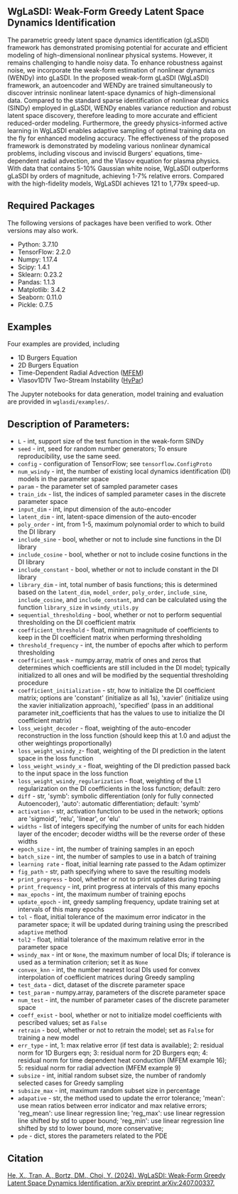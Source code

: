 ## WgLaSDI: Weak-Form Greedy Latent Space Dynamics Identification
The parametric greedy latent space dynamics identification (gLaSDI) framework has demonstrated promising potential for accurate and efficient modeling of high-dimensional nonlinear physical systems. However, it remains challenging to handle noisy data. To enhance robustness against noise, we incorporate the weak-form estimation of nonlinear dynamics (WENDy) into gLaSDI. In the proposed weak-form gLaSDI (WgLaSDI) framework, an autoencoder and WENDy are trained simultaneously to discover intrinsic nonlinear latent-space dynamics of high-dimensional data. Compared to the standard sparse identification of nonlinear dynamics (SINDy) employed in gLaSDI, WENDy enables variance reduction and robust latent space discovery, therefore leading to more accurate and efficient reduced-order modeling. Furthermore, the greedy physics-informed active learning in WgLaSDI enables adaptive sampling of optimal training data on the fly for enhanced modeling accuracy. The effectiveness of the proposed framework is demonstrated by modeling various nonlinear dynamical problems, including viscous and inviscid Burgers' equations, time-dependent radial advection, and the Vlasov equation for plasma physics. With data that contains 5-10% Gaussian white noise, WgLaSDI outperforms gLaSDI by orders of magnitude, achieving 1-7% relative errors. Compared with the high-fidelity models, WgLaSDI achieves 121 to 1,779x speed-up.


## Required Packages
The following versions of packages have been verified to work. Other versions may also work.
- Python: 3.7.10
- TensorFlow: 2.2.0
- Numpy: 1.17.4
- Scipy: 1.4.1
- Sklearn: 0.23.2
- Pandas: 1.1.3
- Matplotlib: 3.4.2
- Seaborn: 0.11.0
- Pickle: 0.7.5

## Examples
Four examples are provided, including 
- 1D Burgers Equation 
- 2D Burgers Equation
- Time-Dependent Radial Advection ([MFEM](https://github.com/mfem/mfem/blob/master/examples/ex9.cpp))
- Vlasov1D1V Two-Stream Instability ([HyPar](https://github.com/mfem/mfem/blob/master/examples/ex16.cpp))

The Jupyter notebooks for data generation, model training and evaluation are provided in `wglasdi/examples/`. 


## Description of Parameters:
- `L` - int, support size of the test function in the weak-form SINDy
- `seed` - int, seed for random number generators; To ensure reproducibility, use the same seed.
- `config` - configuration of TensorFlow; see `tensorflow.ConfigProto`
- `num_wsindy` - int, the number of existing local dynamics identification (DI) models in the parameter space
- `param` - the parameter set of sampled parameter cases
- `train_idx` - list, the indices of sampled parameter cases in the discrete parameter space
- `input_dim` - int, input dimension of the auto-encoder
- `latent_dim` - int, latent-space dimension of the auto-encoder
- `poly_order` - int, from 1-5, maximum polynomial order to which to build the DI library 
- `include_sine` - bool, whether or not to include sine functions in the DI library
- `include_cosine` - bool, whether or not to include cosine functions in the DI library
- `include_constant` - bool, whether or not to include constant in the DI library
- `library_dim` - int, total number of basis functions; this is determined based on the `latent_dim`, `model_order`, `poly_order`, `include_sine`, `include_cosine`, and `include_constant`, and can be calculated using the function `library_size` in `wsindy_utils.py`
- `sequential_thresholding` - bool, whether or not to perform sequential thresholding on the DI coefficient matrix
- `coefficient_threshold` - float, minimum magnitude of coefficients to keep in the DI coefficient matrix when performing thresholding
- `threshold_frequency` - int, the number of epochs after which to perform thresholding
- `coefficient_mask` - numpy.array, matrix of ones and zeros that determines which coefficients are still included in the DI model; typically initialized to all ones and will be modified by the sequential thresholding procedure
- `coefficient_initialization` - str, how to initialize the DI coefficient matrix; options are 'constant' (initialize as all 1s), 'xavier' (initialize using the xavier initialization approach), 'specified' (pass in an additional parameter init_coefficients that has the values to use to initialize the DI coefficient matrix)
- `loss_weight_decoder` - float, weighting of the auto-encoder reconstruction in the loss function (should keep this at 1.0 and adjust the other weightings proportionally)
- `loss_weight_wsindy_z`- float, weighting of the DI prediction in the latent space in the loss function
- `loss_weight_wsindy_x` - float, weighting of the DI prediction passed back to the input space in the loss function
- `loss_weight_wsindy_regularization` - float, weighting of the L1 regularization on the DI coefficients in the loss function; default: zero
- `diff` - str, 'symb': symbolic differentiation (only for fully connected Autoencoder), 'auto': automatic differentiation; default: 'symb'
- `activation` - str, activation function to be used in the network; options are 'sigmoid', 'relu', 'linear', or 'elu'
- `widths` - list of integers specifying the number of units for each hidden layer of the encoder; decoder widths will be the reverse order of these widths
- `epoch_size` - int, the number of training samples in an epoch
- `batch_size` - int, the number of samples to use in a batch of training
- `learning rate` - float, initial learning rate passed to the Adam optimizer
- `fig_path` - str, path specifying where to save the resulting models
- `print_progress` - bool, whether or not to print updates during training
- `print_frequency` - int, print progress at intervals of this many epochs
- `max_epochs` - int, the maximum number of training epochs
- `update_epoch` - int, greedy sampling frequency, update training set at intervals of this many epochs
- `tol` - float, initial tolerance of the maximum error indicator in the parameter space; it will be updated during training using the prescribed `adaptive` method
- `tol2` - float, initial tolerance of the maximum relative error in the parameter space
- `wsindy_max` - int or `None`, the maximum number of local DIs; if tolerance is used as a termination criterion; set it as `None`
- `convex_knn` - int, the number nearest local DIs used for convex interpolation of coefficient matrices during Greedy sampling
- `test_data` - dict, dataset of the discrete parameter space
- `test_param` - numpy.array, parameters of the discrete parameter space
- `num_test` - int, the number of parameter cases of the discrete parameter space
- `coeff_exist` - bool, whether or not to initialize model coefficients with pescribed values; set as `False`
- `retrain` - bool, whether or not to retrain the model; set as `False` for training a new model
- `err_type` - int, 1: max relative error (if test data is available); 2: residual norm for 1D Burgers eqn; 3: residual norm for 2D Burgers eqn; 4: residual norm for time dependent heat conduction (MFEM example 16); 5: residual norm for radial advection (MFEM example 9)
- `subsize` - int, initial random subset size, the number of randomly selected cases for Greedy sampling
- `subsize_max` - int, maximum random subset size in percentage
- `adapative` - str, the method used to update the error tolerance; 'mean': use mean ratios between error indicator and max relative errors; 'reg_mean': use linear regression line; 'reg_max': use linear regression line shifted by std to upper bound; 'reg_min': use linear regression line shifted by std to lower bound, more conservative; 
- `pde` - dict, stores the parameters related to the PDE


## Citation
[He, X., Tran, A., Bortz, DM., Choi, Y. (2024). WgLaSDI: Weak-Form Greedy Latent Space Dynamics Identification. arXiv preprint arXiv:2407.00337.](https://arxiv.org/abs/2407.00337)